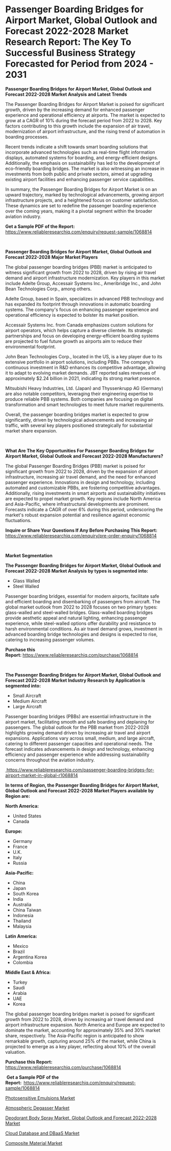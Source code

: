 <p><h1>Passenger Boarding Bridges for Airport Market, Global Outlook and Forecast 2022-2028 Market Research Report: The Key To Successful Business Strategy Forecasted for Period from 2024 - 2031</h1></p><p><strong>Passenger Boarding Bridges for Airport Market, Global Outlook and Forecast 2022-2028 Market Analysis and Latest Trends</strong></p>
<p><p>The Passenger Boarding Bridges for Airport Market is poised for significant growth, driven by the increasing demand for enhanced passenger experience and operational efficiency at airports. The market is expected to grow at a CAGR of 10% during the forecast period from 2022 to 2028. Key factors contributing to this growth include the expansion of air travel, modernization of airport infrastructure, and the rising trend of automation in boarding processes.</p><p>Recent trends indicate a shift towards smart boarding solutions that incorporate advanced technologies such as real-time flight information displays, automated systems for boarding, and energy-efficient designs. Additionally, the emphasis on sustainability has led to the development of eco-friendly boarding bridges. The market is also witnessing an increase in investments from both public and private sectors, aimed at upgrading existing airport facilities and enhancing passenger service capabilities.</p><p>In summary, the Passenger Boarding Bridges for Airport Market is on an upward trajectory, marked by technological advancements, growing airport infrastructure projects, and a heightened focus on customer satisfaction. These dynamics are set to redefine the passenger boarding experience over the coming years, making it a pivotal segment within the broader aviation industry.</p></p>
<p><strong>Get a Sample PDF of the Report:&nbsp;</strong> <a href="https://www.reliableresearchiq.com/enquiry/request-sample/1068814">https://www.reliableresearchiq.com/enquiry/request-sample/1068814</a></p>
<p>&nbsp;</p>
<p><strong>Passenger Boarding Bridges for Airport Market, Global Outlook and Forecast 2022-2028 Major Market Players</strong></p>
<p><p>The global passenger boarding bridges (PBB) market is anticipated to witness significant growth from 2022 to 2028, driven by rising air travel demand and airport infrastructure modernization. Key players in this market include Adelte Group, Accessair Systems Inc., Ameribridge Inc., and John Bean Technologies Corp., among others.</p><p>Adelte Group, based in Spain, specializes in advanced PBB technology and has expanded its footprint through innovations in automatic boarding systems. The company's focus on enhancing passenger experience and operational efficiency is expected to bolster its market position. </p><p>Accessair Systems Inc. from Canada emphasizes custom solutions for airport operators, which helps capture a diverse clientele. Its strategic partnerships and focus on developing energy-efficient boarding systems are projected to fuel future growth as airports aim to reduce their environmental footprint.</p><p>John Bean Technologies Corp., located in the US, is a key player due to its extensive portfolio in airport solutions, including PBBs. The company’s continuous investment in R&D enhances its competitive advantage, allowing it to adapt to evolving market demands. JBT reported sales revenues of approximately $2.24 billion in 2021, indicating its strong market presence.</p><p>Mitsubishi Heavy Industries, Ltd. (Japan) and Thyssenkrupp AG (Germany) are also notable competitors, leveraging their engineering expertise to produce reliable PBB systems. Both companies are focusing on digital transformation and smart technologies to meet future market requirements.</p><p>Overall, the passenger boarding bridges market is expected to grow significantly, driven by technological advancements and increasing air traffic, with several key players positioned strategically for substantial market share expansion.</p></p>
<p>&nbsp;</p>
<p><strong>What Are The Key Opportunities For Passenger Boarding Bridges for Airport Market, Global Outlook and Forecast 2022-2028 Manufacturers?</strong></p>
<p><p>The global Passenger Boarding Bridges (PBB) market is poised for significant growth from 2022 to 2028, driven by the expansion of airport infrastructure, increasing air travel demand, and the need for enhanced passenger experience. Innovations in design and technology, including automated and customizable PBBs, are fostering competitive advantages. Additionally, rising investments in smart airports and sustainability initiatives are expected to propel market growth. Key regions include North America and Asia-Pacific, where infrastructural developments are prominent. Forecasts indicate a CAGR of over 6% during this period, underscoring the market's robust expansion potential and resilience against economic fluctuations.</p></p>
<p><strong>Inquire or Share Your Questions If Any Before Purchasing This Report:</strong> <a href="https://www.reliableresearchiq.com/enquiry/pre-order-enquiry/1068814">https://www.reliableresearchiq.com/enquiry/pre-order-enquiry/1068814</a></p>
<p>&nbsp;</p>
<p><strong>Market Segmentation</strong></p>
<p><strong>The Passenger Boarding Bridges for Airport Market, Global Outlook and Forecast 2022-2028 Market Analysis by types is segmented into:</strong></p>
<p><ul><li>Glass Walled</li><li>Steel Walled</li></ul></p>
<p><p>Passenger boarding bridges, essential for modern airports, facilitate safe and efficient boarding and disembarking of passengers from aircraft. The global market outlook from 2022 to 2028 focuses on two primary types: glass-walled and steel-walled bridges. Glass-walled boarding bridges provide aesthetic appeal and natural lighting, enhancing passenger experience, while steel-walled options offer durability and resistance to harsh environmental conditions. As air travel demand grows, investment in advanced boarding bridge technologies and designs is expected to rise, catering to increasing passenger volumes.</p></p>
<p><strong>Purchase this Report:&nbsp;</strong><a href="https://www.reliableresearchiq.com/purchase/1068814">https://www.reliableresearchiq.com/purchase/1068814</a></p>
<p>&nbsp;</p>
<p><strong>The Passenger Boarding Bridges for Airport Market, Global Outlook and Forecast 2022-2028 Market Industry Research by Application is segmented into:</strong></p>
<p><ul><li>Small Aircraft</li><li>Medium Aircraft</li><li>Large Aircraft</li></ul></p>
<p><p>Passenger boarding bridges (PBBs) are essential infrastructure in the airport market, facilitating smooth and safe boarding and deplaning for passengers. The global outlook for the PBB market from 2022-2028 highlights growing demand driven by increasing air travel and airport expansions. Applications vary across small, medium, and large aircraft, catering to different passenger capacities and operational needs. The forecast indicates advancements in design and technology, enhancing efficiency and passenger experience while addressing sustainability concerns throughout the aviation industry.</p></p>
<p><a href="https://www.reliableresearchiq.com/passenger-boarding-bridges-for-airport-market-in-global-r1068814">&nbsp;https://www.reliableresearchiq.com/passenger-boarding-bridges-for-airport-market-in-global-r1068814</a></p>
<p><strong>In terms of Region, the Passenger Boarding Bridges for Airport Market, Global Outlook and Forecast 2022-2028 Market Players available by Region are:</strong></p>
<p>
    <p> <strong> North America: </strong>
        <ul>
            <li>United States</li>
            <li>Canada</li>
        </ul>
        </p> 
    <p> <strong> Europe: </strong>
        <ul>
            <li>Germany</li>
            <li>France</li>
            <li>U.K.</li>
            <li>Italy</li>
            <li>Russia</li>
        </ul>
        </p> 
    <p> <strong> Asia-Pacific: </strong>
        <ul>
            <li>China</li>
            <li>Japan</li>
            <li>South Korea</li>
            <li>India</li>
            <li>Australia</li>
            <li>China Taiwan</li>
            <li>Indonesia</li>
            <li>Thailand</li>
            <li>Malaysia</li>
        </ul>
        </p> 
    <p> <strong> Latin America: </strong>
        <ul>
            <li>Mexico</li>
            <li>Brazil</li>
            <li>Argentina Korea</li>
            <li>Colombia</li>
        </ul>
        </p> 
    <p> <strong> Middle East & Africa: </strong>
        <ul>
            <li>Turkey</li>
            <li>Saudi</li>
            <li>Arabia</li>
            <li>UAE</li>
            <li>Korea</li>
        </ul>
    </p>
    </p>
<p><p>The global passenger boarding bridges market is poised for significant growth from 2022 to 2028, driven by increasing air travel demand and airport infrastructure expansion. North America and Europe are expected to dominate the market, accounting for approximately 35% and 30% market share, respectively. The Asia-Pacific region is anticipated to show remarkable growth, capturing around 25% of the market, while China is projected to emerge as a key player, reflecting about 10% of the overall valuation.</p></p>
<p><strong>Purchase this Report: </strong><a href="https://www.reliableresearchiq.com/purchase/1068814">https://www.reliableresearchiq.com/purchase/1068814</a></p>
<p>&nbsp;<strong>Get a Sample PDF of the Report:&nbsp;&nbsp;</strong><a href="https://www.reliableresearchiq.com/enquiry/request-sample/1068814">https://www.reliableresearchiq.com/enquiry/request-sample/1068814</a></p>
<p><strong></strong></p>
<p><p><a href="https://issuu.com/reportprime-2/docs/photosensitive-emulsions-market-siz_55f055bf992604">Photosensitive Emulsions Market</a></p><p><a href="https://medium.com/@emilytucker76/this-report-aims-to-provide-a-comprehensive-presentation-of-the-global-market-for-atmospheric-714afcd16346">Atmospheric Degasser Market</a></p><p><a href="https://github.com/Chiragrp22/Market-Research-Report-List-6/blob/main/deodorant-body-spray-market-global-outlook-and-forecast-2022-2028-market.md">Deodorant Body Spray Market, Global Outlook and Forecast 2022-2028 Market</a></p><p><a href="https://www.linkedin.com/pulse/deep-dive-cloud-database-dbaas-market-itstrends-segmentation-competitive-xqpwf?trackingId=eyouyyLLS9eZMBOoYZFA%2BA%3D%3D">Cloud Database and DBaaS Market</a></p><p><a href="https://www.linkedin.com/pulse/composite-material-market-growth-segmentation-regional-analysis-zt4gf?trackingId=eL4BMRkgRNm1MCU%2BuksCLg%3D%3D">Composite Material Market</a></p></p>